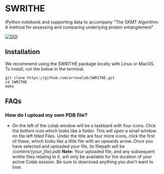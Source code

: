 # SWRITHE
iPython notebook and supporting data to accompany "The SKMT Algorithm: A method for assessing and comparing
underlying protein entanglement"

[![DOI](https://zenodo.org/badge/617996455.svg)](https://zenodo.org/badge/latestdoi/617996455)


## Installation 
We recommend using the SWRITHE package locally with Linux or MacOS. To install, run the below in the terminal.
```shell
git clone https://github.com/arronelab/SWRITHE.git
cd SWRITHE
make
```



## FAQs

### How do I upload my own PDB file?
  * On the left of the colab window will be a taskbard with four icons. Click the bottom icon which looks like a folder. This will open a small window on the left titled Files. Under the title are four more icons, click the first of these, which looks like a little file with an upwards arrow. Once you have selected and uploaded your file, its filepath will be */content/{your_file}.pdb*
  **Note:** Your uploaded file, and any subsequent writhe files relating to it, will only be available for the duration of your active Colab session. Be sure to download anything you don't want to lose.
